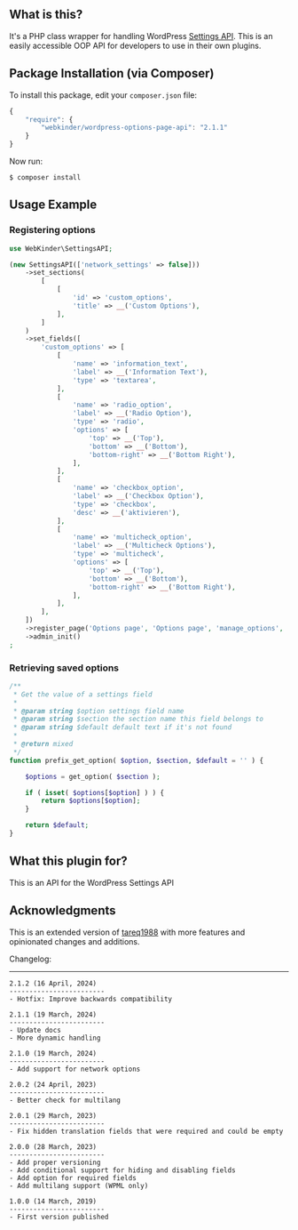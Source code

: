 What is this?
---------------

It's a PHP class wrapper for handling WordPress [Settings API](http://codex.wordpress.org/Settings_API). This is an easily accessible OOP API for developers to use in their own plugins.

## Package Installation (via Composer)

To install this package, edit your `composer.json` file:

```js
{
    "require": {
        "webkinder/wordpress-options-page-api": "2.1.1"
    }
}
```

Now run:

`$ composer install`

## Usage Example

### Registering options
```php
use WebKinder\SettingsAPI;

(new SettingsAPI(['network_settings' => false]))
	->set_sections(
		[
			[
				'id' => 'custom_options',
				'title' => __('Custom Options'),
			],
		]
	)
	->set_fields([
		'custom_options' => [
			[
				'name' => 'information_text',
				'label' => __('Information Text'),
				'type' => 'textarea',
			],
			[
				'name' => 'radio_option',
				'label' => __('Radio Option'),
				'type' => 'radio',
				'options' => [
					'top' => __('Top'),
					'bottom' => __('Bottom'),
					'bottom-right' => __('Bottom Right'),
				],
			],
			[
				'name' => 'checkbox_option',
				'label' => __('Checkbox Option'),
				'type' => 'checkbox',
				'desc' => __('aktivieren'),
			],
			[
				'name' => 'multicheck_option',
				'label' => __('Multicheck Options'),
				'type' => 'multicheck',
				'options' => [
					'top' => __('Top'),
					'bottom' => __('Bottom'),
					'bottom-right' => __('Bottom Right'),
				],
			],
		],
	])
	->register_page('Options page', 'Options page', 'manage_options', 'custom-options-page')
	->admin_init()
;

```
### Retrieving saved options

```php
/**
 * Get the value of a settings field
 *
 * @param string $option settings field name
 * @param string $section the section name this field belongs to
 * @param string $default default text if it's not found
 *
 * @return mixed
 */
function prefix_get_option( $option, $section, $default = '' ) {

    $options = get_option( $section );

    if ( isset( $options[$option] ) ) {
        return $options[$option];
    }

    return $default;
}
```

## What this plugin for?

This is an API for the WordPress Settings API

## Acknowledgments
This is an extended version of [tareq1988](https://github.com/tareq1988/wordpress-settings-api-class) with more features and opinionated changes and additions.

Changelog:

----------------------
```
2.1.2 (16 April, 2024)
------------------------
- Hotfix: Improve backwards compatibility

2.1.1 (19 March, 2024)
------------------------
- Update docs
- More dynamic handling

2.1.0 (19 March, 2024)
------------------------
- Add support for network options

2.0.2 (24 April, 2023)
------------------------
- Better check for multilang

2.0.1 (29 March, 2023)
------------------------
- Fix hidden translation fields that were required and could be empty

2.0.0 (28 March, 2023)
------------------------
- Add proper versioning
- Add conditional support for hiding and disabling fields
- Add option for required fields
- Add multilang support (WPML only)

1.0.0 (14 March, 2019)
------------------------
- First version published
```